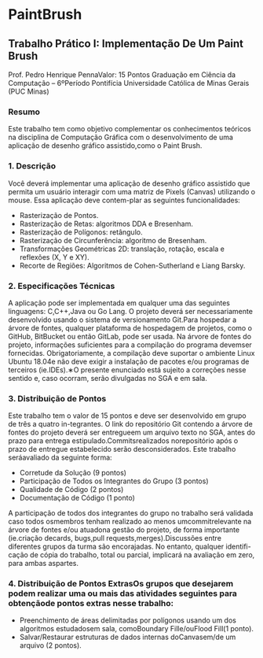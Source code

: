 # PaintBrush
## Trabalho Prático I: Implementação De Um Paint Brush
Prof. Pedro Henrique PennaValor: 15 Pontos
Graduação em Ciência da Computação – 6ºPeríodo
Pontifícia Universidade Católica de Minas Gerais (PUC Minas)
### Resumo
Este  trabalho  tem  como  objetivo  complementar  os  conhecimentos  teóricos  na  disciplina  de Computação Gráfica com o desenvolvimento de uma aplicação de desenho gráfico assistido,como o Paint Brush.
### 1.  Descrição
Você deverá implementar uma aplicação de desenho gráfico assistido que permita um usuário interagir com uma matriz de Pixels (Canvas) utilizando o mouse. Essa aplicação deve contem-plar as seguintes funcionalidades:
- Rasterização de Pontos.
- Rasterização de Retas: algoritmos DDA e Bresenham.
- Rasterização de Polígonos: retângulo.
- Rasterização de Circunferência: algoritmo de Bresenham.
- Transformações Geométricas 2D: translação, rotação, escala e reflexões (X, Y e XY).
- Recorte de Regiões: Algoritmos de Cohen-Sutherland e Liang Barsky.
### 2. Especificações Técnicas
A aplicação pode ser implementada em qualquer uma das seguintes linguagens: C,C++,Java ou Go Lang.
O projeto deverá ser necessariamente desenvolvido usando o sistema de versionamento Git.Para hospedar a árvore de fontes, qualquer plataforma de hospedagem de projetos,  como o GitHub, BitBucket ou então GitLab, pode ser usada.
Na árvore de fontes do projeto, informações suficientes para a compilação do programa devemser fornecidas. Obrigatoriamente, a compilação deve suportar o ambiente Linux Ubuntu 18.04e não deve exigir a instalação de pacotes e/ou programas de terceiros (ie.IDEs).∗O presente enunciado está sujeito a correções nesse sentido e, caso ocorram, serão divulgadas no SGA e em sala.

### 3. Distribuição de Pontos

Este trabalho tem o valor de 15 pontos e deve ser desenvolvido em grupo de três a quatro in-tegrantes. O link do repositório Git contendo a árvore de fontes do projeto deverá ser entregueem um arquivo texto no SGA, antes do prazo para entrega estipulado.Commitsrealizados norepositório após o prazo de entregue estabelecido serão desconsiderados.  Este trabalho seráavaliado da seguinte forma:

* Corretude da Solução (9 pontos)
* Participação de Todos os Integrantes do Grupo (3 pontos)
* Qualidade de Código (2 pontos)
* Documentação de Código (1 ponto)

A  participação  de  todos  dos  integrantes  do  grupo  no  trabalho  será  validada  caso  todos  osmembros tenham realizado ao menos umcommitrelevante na árvore de fontes e/ou atuadona gestão do projeto, de forma importante (ie.criação decards, bugs,pull requests,merges).Discussões entre diferentes grupos da turma são encorajadas.  No entanto, qualquer identifi-cação de cópia do trabalho,  total ou parcial,  implicará na avaliação em zero,  para ambas aspartes.

### 4. Distribuição de Pontos ExtrasOs grupos que desejarem podem realizar uma ou mais das atividades seguintes para obtençãode pontos extras nesse trabalho:
* Preenchimento de áreas delimitadas por polígonos usando um dos algoritmos estudadosem sala, comoBoundary Fille/ouFlood Fill(1 ponto).
* Salvar/Restaurar estruturas de dados internas doCanvasem/de um arquivo (2 pontos).
